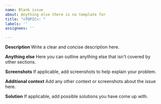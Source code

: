 ```yaml
---
name: Blank issue
about: Anything else there is no template for
title: "<TOPIC>: "
labels: ''
assignees: ''

---
```


**Description**
Write a clear and concise description here.

**Anything else**
Here you can outline anything else that isn't covered by other sections.

**Screenshots**
If applicable, add screenshots to help explain your problem.

**Additional context**
Add any other context or screenshots about the issue here.

**Solution**
If applicable, add possible solutions you have come up with.
